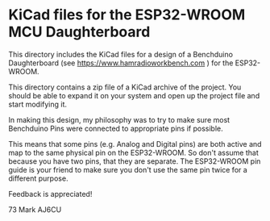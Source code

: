 # KiCad files for the ESP32-WROOM MCU Daughterboard

This directory includes the KiCad files for a design of a Benchduino Daughterboard
(see https://www.hamradioworkbench.com ) for the ESP32-WROOM.

This directory contains a zip file of a KiCad archive of the project. You should be
able to expand it on your system and open up the project file and start modifying it.

In making this design, my philosophy was to try to make sure most Benchduino Pins were 
connected to appropriate pins if possible.

This means that some pins (e.g. Analog and Digital pins) are both active and map to the 
same physical pin on the ESP32-WROOM. So don't assume that because you have two pins, 
that they are separate. The ESP32-WROOM pin guide is your friend to make sure you 
don't use the same pin twice for a different purpose.

Feedback is appreciated!

73
Mark
AJ6CU




 
